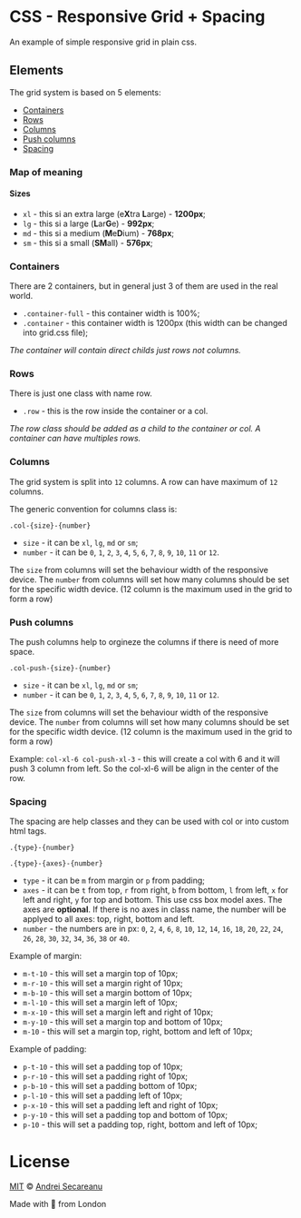 # CSS - Responsive Grid + Spacing

An example of simple responsive grid in plain css.

## Elements

The grid system is based on 5 elements:

* [Containers](#containers)
* [Rows](#rows)
* [Columns](#columns)
* [Push columns](#push-columns)
* [Spacing](#spacing)

### Map of meaning

#### Sizes

* `xl` - this si an extra large (e**X**tra **L**arge) - **1200px**;
* `lg` - this si a large (**L**ar**G**e) - **992px**;
* `md` - this si a medium (**M**e**D**ium) - **768px**;
* `sm` - this si a small (**SM**all) - **576px**;

### Containers

There are 2 containers, but in general just 3 of them are used in the real world.

* `.container-full` - this container width is 100%;
* `.container` - this container width is 1200px (this width can be changed into grid.css file);

*The container will contain direct childs just rows not columns.*

### Rows

There is just one class with name row. 

* `.row` - this is the row inside the container or a col.

*The row class should be added as a child to the container or col. A container can have multiples rows.*

### Columns

The grid system is split into `12` columns. A row can have maximum of `12` columns.

The generic convention for columns class is:

`.col-{size}-{number}`
* `size` - it can be `xl`, `lg`, `md` or `sm`;
* `number` - it can be `0`, `1`, `2`, `3`, `4`, `5`, `6`, `7`, `8`, `9`, `10`, `11` or `12`.

The `size` from columns will set the behaviour width of the responsive device.
The `number` from columns will set how many columns should be set for the specific width device. (12 column is the maximum used in the grid to form a row)

### Push columns

The push columns help to orgineze the columns if there is need of more space.

`.col-push-{size}-{number}`
* `size` - it can be `xl`, `lg`, `md` or `sm`;
* `number` - it can be `0`, `1`, `2`, `3`, `4`, `5`, `6`, `7`, `8`, `9`, `10`, `11` or `12`.

The `size` from columns will set the behaviour width of the responsive device.
The `number` from columns will set how many columns should be set for the specific width device. (12 column is the maximum used in the grid to form a row)

Example:
`col-xl-6 col-push-xl-3` - this will create a col with 6 and it will push 3 column from left. So the col-xl-6 will be align in the center of the row.

### Spacing

The spacing are help classes and they can be used with col or into custom html tags.


`.{type}-{number}`

`.{type}-{axes}-{number}`

* `type` - it can be `m` from margin or `p` from padding;
* `axes` - it can be `t` from top, `r` from right, `b` from bottom, `l` from left, `x` for left and right, `y` for top and bottom. This use css box model axes. The axes are **optional**. If there is no axes in class name, the number will be applyed to all axes: top, right, bottom and left.
* `number` - the numbers are in px: `0`, `2`, `4`, `6`, `8`, `10`, `12`, `14`, `16`, `18`, `20`, `22`, `24`, `26`, `28`, `30`, `32`, `34`, `36`, `38` or `40`.

Example of margin:
* `m-t-10` - this will set a margin top of 10px;
* `m-r-10` - this will set a margin right of 10px;
* `m-b-10` - this will set a margin bottom of 10px;
* `m-l-10` - this will set a margin left of 10px;
* `m-x-10` - this will set a margin left and right of 10px;
* `m-y-10` - this will set a margin top and bottom of 10px;
* `m-10` - this will set a margin top, right, bottom and left of 10px;

Example of padding:
* `p-t-10` - this will set a padding top of 10px;
* `p-r-10` - this will set a padding right of 10px;
* `p-b-10` - this will set a padding bottom of 10px;
* `p-l-10` - this will set a padding left of 10px;
* `p-x-10` - this will set a padding left and right of 10px;
* `p-y-10` - this will set a padding top and bottom of 10px;
* `p-10` - this will set a padding top, right, bottom and left of 10px;


# License

[MIT](https://github.com/s3c4/css-responsive-grid/blob/main/LICENSE) © [Andrei Secareanu](https://github.com/s3c4)

Made with :blue_heart: from London

